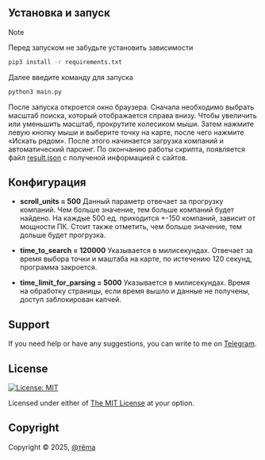 
## Установка и запуск
> [!NOTE]
> Перед запуском не забудьте установить зависимости
> ```sh
> pip3 install -r requirements.txt
> ```
Далее введите команду для запуска
```sh
python3 main.py
```

После запуска откроется окно браузера. Сначала необходимо выбрать масштаб поиска, который отображается справа внизу. Чтобы увеличить или уменьшить масштаб, прокрутите колесиком мыши. Затем нажмите левую кнопку мыши и выберите точку на карте, после чего нажмите «Искать рядом». После этого начинается загрузка компаний и автоматический парсинг. По окончанию работы скрипта, появляется файл [result.json](https://github.com/tak3e/yandexmapsgraber/blob/main/results.json) с полученой информацией с сайтов.

## Конфигурация 
- **scroll_units = 500**
Данный параметр отвечает за прогрузку компаний. Чем больше значение, тем больше компаний будет найдено. На каждые 500 ед. приходится +-150 компаний, зависит от мощности ПК. Стоит также отметить, чем больше значение, тем дольше будет прогрузка.

- **time_to_search = 120000**
Указывается в милисекундах. Отвечает за время выбора точки и маштаба на карте, по истечению 120 секунд, программа закроется. 
- **time_limit_for_parsing = 5000**
Указывается в милисекундах. Время на обработку страницы, если время вышло и данные не получены, доступ заблокирован капчей.

## Support

If you need help or have any suggestions, you can write to me on [Telegram](https://t.me/tak3e/).

## License
[![License: MIT](https://img.shields.io/badge/License-MIT-yellow.svg?style=flat&logo=GitHub&labelColor=1D272B&color=819188&logoColor=white)](./LICENSE)

Licensed under either of [The MIT License](./LICENSE) at your option.

## Copyright
Copyright © 2025, [@тёma](https://github.com/Tak3e)

